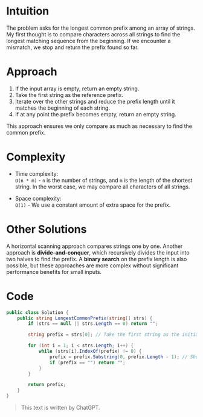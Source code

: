 # Intuition

The problem asks for the longest common prefix among an array of strings. My first thought is to compare characters across all strings to find the longest matching sequence from the beginning. If we encounter a mismatch, we stop and return the prefix found so far.

# Approach

1. If the input array is empty, return an empty string.
2. Take the first string as the reference prefix.
3. Iterate over the other strings and reduce the prefix length until it matches the beginning of each string.
4. If at any point the prefix becomes empty, return an empty string.

This approach ensures we only compare as much as necessary to find the common prefix.

# Complexity

- Time complexity:  
  `O(n * m)` - `n` is the number of strings, and `m` is the length of the shortest string. In the worst case, we may compare all characters of all strings.

- Space complexity:  
  `O(1)` - We use a constant amount of extra space for the prefix.

# Other Solutions

A horizontal scanning approach compares strings one by one. Another approach is **divide-and-conquer**, which recursively divides the input into two halves to find the prefix. A **binary search** on the prefix length is also possible, but these approaches are more complex without significant performance benefits for small inputs.

# Code

```csharp
public class Solution {
    public string LongestCommonPrefix(string[] strs) {
        if (strs == null || strs.Length == 0) return "";

        string prefix = strs[0]; // Take the first string as the initial prefix

        for (int i = 1; i < strs.Length; i++) {
            while (strs[i].IndexOf(prefix) != 0) {
                prefix = prefix.Substring(0, prefix.Length - 1); // Shorten the prefix
                if (prefix == "") return "";
            }
        }

        return prefix;
    }
}
```

> This text is written by ChatGPT.